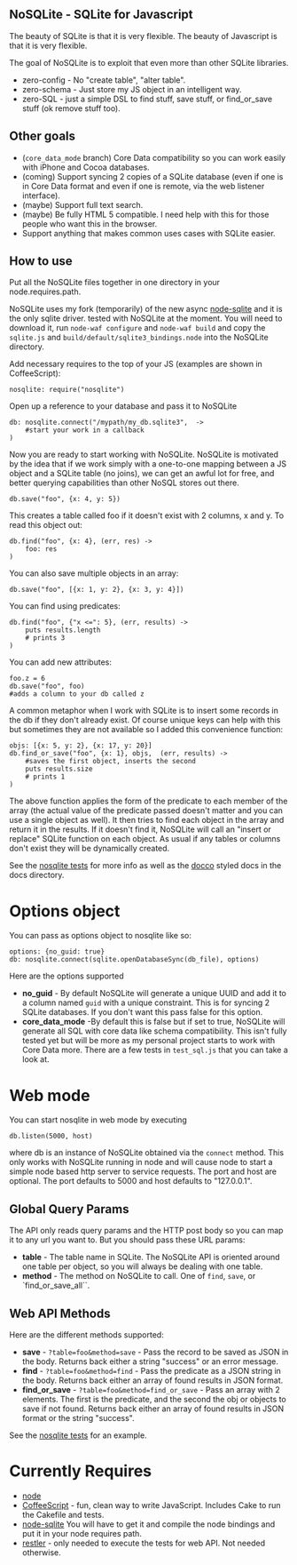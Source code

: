 NoSQLite - SQLite for Javascript
-------------------------------

The beauty of SQLite is that it is very flexible.  The beauty of Javascript is that it is very flexible.

The goal of NoSQLite is to exploit that even more than other SQLite libraries.

* zero-config - No "create table", "alter table".
* zero-schema - Just store my JS object in an intelligent way.
* zero-SQL - just a simple DSL to find stuff, save stuff, or find_or_save stuff (ok remove stuff too).

Other goals
---------------

* (`core_data_mode` branch) Core Data compatibility so you can work easily with iPhone and Cocoa databases.
* (coming) Support syncing 2 copies of a SQLite database (even if one is in Core Data format and even if one is remote, via the web listener interface).
* (maybe) Support full text search.
* (maybe) Be fully HTML 5 compatible.  I need help with this for those people who want this in the browser.
* Support anything that makes common uses cases with SQLite easier.

How to use
-------------------

Put all the NoSQLite files together in one directory in your node.requires.path.

NoSQLite uses my fork (temporarily) of the new async [node-sqlite](http://github.com/mrjjwright/node-sqlite) and it is the only sqlite driver. tested with NoSQLite at the moment.  You will need to download it, run `node-waf configure` and `node-waf build` and copy the `sqlite.js` and  `build/default/sqlite3_bindings.node` into the NoSQLite directory.

Add necessary requires to the top of your JS (examples are shown in CoffeeScript):
	
	nosqlite: require("nosqlite")

Open up a reference to your database and pass it to NoSQLite
	
	db: nosqlite.connect("/mypath/my_db.sqlite3",  ->
		#start your work in a callback
	)


Now you are ready to start working with NoSQLite.  NoSQLite is motivated by the idea that if we work simply with a one-to-one mapping between a JS object and a SQLite table (no joins), we can get an awful lot for free, and better querying capabilities than other NoSQL stores out there.

	db.save("foo", {x: 4, y: 5})
	
This creates a table called foo if it doesn't exist with 2 columns, x and y.  To read this object out:

	db.find("foo", {x: 4}, (err, res) ->
		foo: res
	)
	
You can also save multiple objects in an array:

	db.save("foo", [{x: 1, y: 2}, {x: 3, y: 4}])
	
You can find using predicates:

	db.find("foo", {"x <=": 5}, (err, results) ->
		puts results.length
		# prints 3
	)
	
You can add new attributes:
	
	foo.z = 6
	db.save("foo", foo)
	#adds a column to your db called z
	
A common metaphor when I work with SQLite is to insert some records in the db if they don't already exist.  Of course unique keys can help with this but sometimes they are not available so I added this convenience function:

	objs: [{x: 5, y: 2}, {x: 17, y: 20}]
	db.find_or_save("foo", {x: 1}, objs,  (err, results) ->
		#saves the first object, inserts the second
		puts results.size
		# prints 1
	)
	
The above function applies the form of the predicate to each member of the array (the actual value of the predicate passed doesn't matter and you can use a single object as well).  It then tries to find each object in the array and return it in the results.  If it doesn't find it, NoSQLite will call an "insert or replace" SQLite function on each object.  As usual if any tables or columns don't exist they will be dynamically created.

	
See the [nosqlite tests](http://github.com/mrjjwright/NoSQLite/blob/master/test/test_nosqlite.coffee) for more info as well as the [docco](http://jashkenas.github.com/docco/) styled docs in the docs directory. 

Options object
=======================================

You can pass as options object to nosqlite like so:

	options: {no_guid: true}
	db: nosqlite.connect(sqlite.openDatabaseSync(db_file), options)

Here are the options supported

* __no_guid__ - By default NoSQLite will generate a unique UUID and add it to a column named `guid` with a unique constraint.  This is for syncing 2 SQLite databases.  If you don't want this pass false for this option.
* __core_data_mode__ -By default this is false but if set to true, NoSQLite will generate all SQL with core data like schema compatibility.  This isn't fully tested yet but will be more as my personal project starts to work with Core Data more.  There are a few tests in `test_sql.js` that you can take a look at.


Web mode
========================

You can start nosqlite in web mode by executing

    db.listen(5000, host)

where db is an instance of NoSQLite obtained via the `connect` method.  This only works with NoSQLite running in node and will cause node to start a simple node based http server to service requests.   The port and host are optional.  The port defaults to 5000 and host defaults to "127.0.0.1".  


Global Query Params
-----------------------

The API only reads query params and the HTTP post body so you can map it to any url you want to.  But you should pass these URL params:

* __table__ - The table name in SQLite.  The NoSQLite API is oriented around one table per object, so you will always be dealing with one table.
* __method__ - The method on NoSQLite to call.  One of `find`, `save`, or `find_or_save_all``. 


Web API Methods
-----------------------

Here are the different methods supported:

* __save__ - `?table=foo&method=save` - Pass the record to be saved as JSON in the body.  Returns back either a string "success" or an error message.
* __find__ - `?table=foo&method=find` - Pass the predicate as a JSON string in the body.  Returns back either an array of found results in JSON format.
* __find_or_save__ - `?table=foo&method=find_or_save` - Pass an array with 2 elements.  The first is the predicate, and the second the obj or objects to save if not found.  Returns back either an array of found results in JSON format or the string "success".

See the [nosqlite tests](http://github.com/mrjjwright/NoSQLite/blob/master/test/test_nosqlite.coffee) for an example.

Currently Requires
========================

* [node](http://nodejs.org)
* [CoffeeScript](http://jashkenas.github.com/coffee-script/) - fun, clean way to write JavaScript.  Includes Cake to run the Cakefile and tests.
* [node-sqlite](http://github.com/orlandov/node-sqlite)  You will have to get it and compile the node bindings and put it in your node requires path.
* [restler](http://github.com/danwrong/restler) - only needed to execute the tests for web API.  Not needed otherwise.

